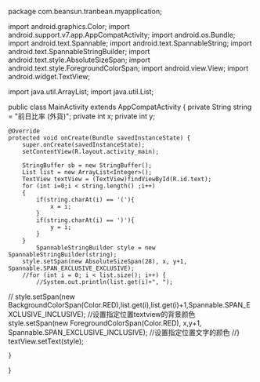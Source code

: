 package com.beansun.tranbean.myapplication;

import android.graphics.Color;
import android.support.v7.app.AppCompatActivity;
import android.os.Bundle;
import android.text.Spannable;
import android.text.SpannableString;
import android.text.SpannableStringBuilder;
import android.text.style.AbsoluteSizeSpan;
import android.text.style.ForegroundColorSpan;
import android.view.View;
import android.widget.TextView;

import java.util.ArrayList;
import java.util.List;

public class MainActivity extends AppCompatActivity {
    private String string = "前日比率 (外貨)";
    private int x;
    private int y;

    @Override
    protected void onCreate(Bundle savedInstanceState) {
        super.onCreate(savedInstanceState);
        setContentView(R.layout.activity_main);

        StringBuffer sb = new StringBuffer();
        List list = new ArrayList<Integer>();
        TextView textView = (TextView)findViewById(R.id.text);
        for (int i=0;i < string.length() ;i++)
        {
            if(string.charAt(i) == '('){
                x = i;
            }
            if(string.charAt(i) == ')'){
                y = i;
            }
        }
            SpannableStringBuilder style = new SpannableStringBuilder(string);
        style.setSpan(new AbsoluteSizeSpan(28), x, y+1, Spannable.SPAN_EXCLUSIVE_EXCLUSIVE);
        //for (int i = 0; i < list.size(); i++) {
            //System.out.println(list.get(i)+", ");
//      style.setSpan(new BackgroundColorSpan(Color.RED),list.get(i),list.get(i)+1,Spannable.SPAN_EXCLUSIVE_INCLUSIVE);   //设置指定位置textview的背景颜色
           style.setSpan(new ForegroundColorSpan(Color.RED), x,y+1, Spannable.SPAN_EXCLUSIVE_INCLUSIVE);   //设置指定位置文字的颜色
        //}
        textView.setText(style);

    }
}
